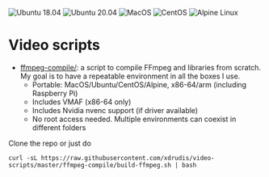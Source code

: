 ![Ubuntu 18.04](https://github.com/xdrudis/video-scripts/workflows/Ubuntu%2018.04/badge.svg)
![Ubuntu 20.04](https://github.com/xdrudis/video-scripts/workflows/Ubuntu%2020.04/badge.svg)
![MacOS](https://github.com/xdrudis/video-scripts/workflows/MacOS/badge.svg)
![CentOS](https://github.com/xdrudis/video-scripts/workflows/CentOS/badge.svg)
![Alpine Linux](https://github.com/xdrudis/video-scripts/workflows/Alpine%20Linux/badge.svg)

# Video scripts

* [ffmpeg-compile/](ffmpeg-compile): a script to compile FFmpeg and libraries from scratch. My goal is to have a repeatable environment in all the boxes I use.
   - Portable: MacOS/Ubuntu/CentOS/Alpine, x86-64/arm (including Raspberry Pi)
   - Includes VMAF (x86-64 only)
   - Includes Nvidia nvenc support (if driver available)
   - No root access needed. Multiple environments can coexist in different folders

Clone the repo or just do
```
curl -sL https://raw.githubusercontent.com/xdrudis/video-scripts/master/ffmpeg-compile/build-ffmpeg.sh | bash
```

